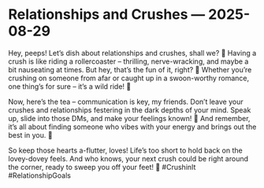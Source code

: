 # Relationships and Crushes — 2025-08-29

Hey, peeps! Let’s dish about relationships and crushes, shall we? 🌟 Having a crush is like riding a rollercoaster – thrilling, nerve-wracking, and maybe a bit nauseating at times. But hey, that’s the fun of it, right? 👀 Whether you’re crushing on someone from afar or caught up in a swoon-worthy romance, one thing’s for sure – it’s a wild ride! 🎢

Now, here’s the tea – communication is key, my friends. Don’t leave your crushes and relationships festering in the dark depths of your mind. Speak up, slide into those DMs, and make your feelings known! 💬 And remember, it’s all about finding someone who vibes with your energy and brings out the best in you. 🌈

So keep those hearts a-flutter, loves! Life’s too short to hold back on the lovey-dovey feels. And who knows, your next crush could be right around the corner, ready to sweep you off your feet! 💖 #CrushinIt #RelationshipGoals